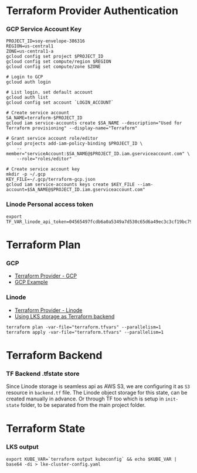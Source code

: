 # Terraform Provider Authentication

### GCP Service Account Key

```shell
PROJECT_ID=soy-envelope-386316
REGION=us-central1
ZONE=us-central1-a
gcloud config set project $PROJECT_ID
gcloud config set compute/region $REGION
gcloud config set compute/zone $ZONE

# Login to GCP
gcloud auth login

# List login, set default account
gcloud auth list
gcloud config set account `LOGIN_ACCOUNT`

# Create service account
SA_NAME=terraform-$PROJECT_ID
gcloud iam service-accounts create $SA_NAME --description="Used for Terraform provisioning" --display-name="Terraform"

# Grant service account role/editor
gcloud projects add-iam-policy-binding $PROJECT_ID \
    --member="serviceAccount:$SA_NAME@$PROJECT_ID.iam.gserviceaccount.com" \
    --role="roles/editor"
    
# Create service account key
mkdir -p ~/.gcp
KEY_FILE=~/.gcp/terraform-gcp.json
gcloud iam service-accounts keys create $KEY_FILE --iam-account=$SA_NAME@$PROJECT_ID.iam.gserviceaccount.com"

```

### Linode Personal access token

```shell
export TF_VAR_linode_api_token=04565497fcdb6a0a5349a7d530c65d6a49ec3c3cf19bc79f0cdb8a291dc4a802
```

# Terraform Plan

### GCP

- [Terraform Provider - GCP](https://registry.terraform.io/providers/hashicorp/google/latest/docs/guides/getting_started)
- [GCP Example](https://developer.hashicorp.com/terraform/tutorials/gcp-get-started/google-cloud-platform-build)

### Linode

- [Terraform Provider - Linode](https://registry.terraform.io/providers/linode/linode/latest/docs)
- [Using LKS storage as Terraform backend](https://dev.to/itmecho/setting-up-linode-object-storage-as-a-terraform-backend-1ocb)

```shell
terraform plan -var-file="terraform.tfvars" --parallelism=1
terraform apply -var-file="terraform.tfvars" --parallelism=1
```

# Terraform Backend

### TF Backend .tfstate store
Since Linode storage is seamless api as AWS S3, we are configuring it as `S3` resource in `backend.tf` file. 
The Linode object storage for this state, can be created manually in advance. 
Or through TF too which is setup in `init-state` folder, to be separated from the main project folder.

# Terraform State

### LKS output

```shell
export KUBE_VAR=`terraform output kubeconfig` && echo $KUBE_VAR | base64 -di > lke-cluster-config.yaml
```